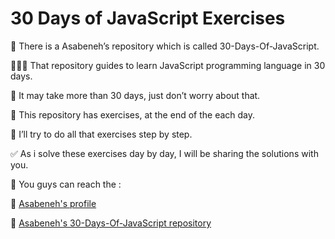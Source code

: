 # 30 Days of JavaScript Exercises

📁 There is a Asabeneh’s repository which is called 30-Days-Of-JavaScript.

👨🏼‍💻 That repository guides to learn JavaScript programming language in 30 days.

🙂 It may take more than 30 days, just don’t worry about that.

📝 This repository has exercises,  at the end of the each day.

🔏 I’ll try to do all that exercises step by step.

✅ As i solve these exercises day by day, I will be sharing the solutions with you.


📌 You guys can reach the :

🔗 [Asabeneh's profile](https://github.com/Asabeneh)

🔗 [Asabeneh's 30-Days-Of-JavaScript repository](https://github.com/Asabeneh/30-Days-Of-JavaScript)
